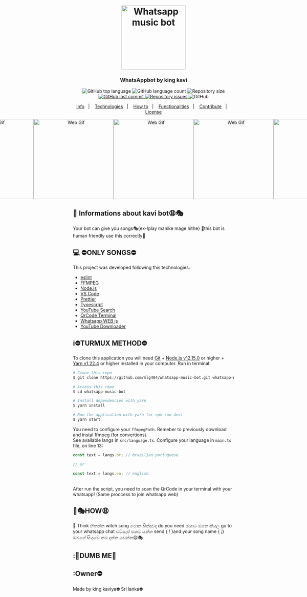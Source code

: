 <h1 align="center">
  <img alt="Whatsapp music bot" title="Whatsapp music bot" src=".github/wpp.png" width="200px" />
</h1>

<h3 align="center">
  WhatsAppbot by king kavi
</h3>

<p align="center">
  <img alt="GitHub top language" src="https://img.shields.io/github/languages/top/mlg404/whatsapp-music-bot.svg">

  <img alt="GitHub language count" src="https://img.shields.io/github/languages/count/mlg404/whatsapp-music-bot.svg">

  <img alt="Repository size" src="https://img.shields.io/github/repo-size/mlg404/whatsapp-music-bot.svg">
  <a href="https://github.com/mlg404/whatsapp-music-bot/commits/master">
    <img alt="GitHub last commit" src="https://img.shields.io/github/last-commit/mlg404/whatsapp-music-bot.svg">
  </a>

  <a href="https://github.com/mlg404/whatsapp-music-bot/issues">
    <img alt="Repository issues" src="https://img.shields.io/github/issues/mlg404/whatsapp-music-bot.svg">
  </a>

  <img alt="GitHub" src="https://img.shields.io/github/license/mlg404/whatsapp-music-bot.svg">
</p>

<p align="center">
  <a href="#rocket-info">Info</a>&nbsp;&nbsp;&nbsp;|&nbsp;&nbsp;&nbsp;
  <a href="#computer-technologies">Technologies</a>&nbsp;&nbsp;&nbsp;|&nbsp;&nbsp;&nbsp;
  <a href="#information_source-how-to">How to</a>&nbsp;&nbsp;&nbsp;|&nbsp;&nbsp;&nbsp;
  <a href="#mag_right-functionalities">Functionalities</a>&nbsp;&nbsp;&nbsp;|&nbsp;&nbsp;&nbsp;
  <a href="#busts_in_silhouette-contribute">Contribute</a>&nbsp;&nbsp;&nbsp;|&nbsp;&nbsp;&nbsp;
  <a href="#memo-license">License</a>
</p>

<p align="center" style="display: flex; align-items: center; justify-content:center;">
  <img alt="Web Gif" src=".github/cached.gif" width="250px">
  <img alt="Web Gif" src=".github/download.gif" width="250px">
  <img alt="Web Gif" src=".github/longest.gif" width="250px">
  <img alt="Web Gif" src=".github/groups.gif" width="250px">
  <img alt="Web Gif" src=".github/progress.gif" width="250px">
</p>

## :rocket: Informations about kavi bot😩🎭

Your bot can give you songs🎭{ex-!play manike mage hithe}
 🎊this bot is human friendly use this correctly🎊

## :computer: ⛔ONLY SONGS⛔

This project was developed following this technologies:

- [eslint](https://eslint.org/)
- [FFMPEG](https://ffmpeg.org/)
- [Node.js](https://nodejs.org/en/)
- [VS Code][vc]
- [Prettier](https://prettier.io/)
- [Typescript](https://www.typescriptlang.org/)
- [YouTube Search](https://www.npmjs.com/package/yt-search)
- [QrCode Terminal](https://www.npmjs.com/package/qrcode-terminal)
- [Whatsapp WEB js](https://pedroslopez.me/whatsapp-web.js/)
- [YouTube Downloader](https://www.npmjs.com/package/yt-dl-playlist)



## :information_source:⛔TURMUX METHOD⛔

To clone this application you will need [Git](https://git-scm.com) + [Node.js v12.15.0][nodejs] or higher + [Yarn v1.22.4][yarn] or higher installed in your computer. Run in terminal:

```bash
# Clone this repo
$ git clone https://github.com/mlg404/whatsapp-music-bot.git whatsapp-music-bot

# Access this repo
$ cd whatsapp-music-bot

# Install dependencies with yarn
$ yarn install

# Run the application with yarn (or npm run dev)
$ yarn start
```

You need to configure your `ffmpegPath`. Remeber to previously download and instal ffmpeg (for convertions).
<br />
See available langs in `src/language.ts`. Configure your language in `main.ts` file, on line 13:
```ts
const text = langs.br; // brazilian portuguese

// or

const text = langs.en; // english
```
<br />
After run the script, you need to scan the QrCode in your terminal with your whatsapp! (Same proccess to join whatsapp web)

## :mag_right:🎭HOW😩
🤔 Think හිතන්න witch song මොන සින්දුවද do you need ඔයාට ඔනෙ කියල
go to your whatsapp chat වට්සැප් එකට යන්න send { ! }and your song name { ¡} ඔබගේ සිංදුවේ නම දාන්න
යවන්න😩🎭

## :😤DUMB ME😤


## :Owner⛔

Made by king kaviya⛔ Sri lanka⛔

[nodejs]: https://nodejs.org/
[yarn]: https://classic.yarnpkg.com/lang/en/
[vc]: https://code.visualstudio.com/
